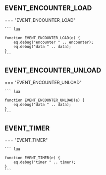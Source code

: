 ## EVENT_ENCOUNTER_LOAD

=== "EVENT_ENCOUNTER_LOAD"

    ``` lua

	function EVENT_ENCOUNTER_LOAD(e) {
		eq.debug("encounter " .. encounter);
		eq.debug("data " .. data);
	}
    ```
## EVENT_ENCOUNTER_UNLOAD

=== "EVENT_ENCOUNTER_UNLOAD"

    ``` lua

	function EVENT_ENCOUNTER_UNLOAD(e) {
		eq.debug("data " .. data);
	}
    ```
## EVENT_TIMER

=== "EVENT_TIMER"

    ``` lua

	function EVENT_TIMER(e) {
		eq.debug("timer " .. timer);
	}
    ```
